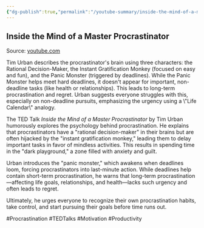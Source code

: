 ```yaml
---
{"dg-publish":true,"permalink":"/youtube-summary/inside-the-mind-of-a-master-procrastinator/","title":"Inside the Mind of a Master Procrastinator","tags":["video","summary"],"created":"2025-05-17T07:28:09.728+07:00","updated":"2025-08-07T06:03:01.456+07:00"}
---
```



## Inside the Mind of a Master Procrastinator

Source: [youtube.com](https://www.youtube.com/watch?v=arj7oStGLkU)  

Tim Urban describes the procrastinator's brain using three characters: the Rational Decision-Maker, the Instant Gratification Monkey (focused on easy and fun), and the Panic Monster (triggered by deadlines). While the Panic Monster helps meet hard deadlines, it doesn't appear for important, non-deadline tasks (like health or relationships). This leads to long-term procrastination and regret. Urban suggests everyone struggles with this, especially on non-deadline pursuits, emphasizing the urgency using a \\"Life Calendar\\" analogy.

The TED Talk *Inside the Mind of a Master Procrastinator* by Tim Urban humorously explores the psychology behind procrastination. He explains that procrastinators have a "rational decision-maker" in their brains but are often hijacked by the "instant gratification monkey," leading them to delay important tasks in favor of mindless activities. This results in spending time in the "dark playground," a zone filled with anxiety and guilt.

Urban introduces the "panic monster," which awakens when deadlines loom, forcing procrastinators into last-minute action. While deadlines help contain short-term procrastination, he warns that long-term procrastination—affecting life goals, relationships, and health—lacks such urgency and often leads to regret.

Ultimately, he urges everyone to recognize their own procrastination habits, take control, and start pursuing their goals before time runs out.

#Procrastination #TEDTalks #Motivation #Productivity  
